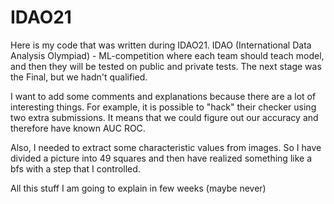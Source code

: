 # IDAO21
Here is my code that was written during IDAO21. IDAO (International Data Analysis Olympiad) - ML-competition where each team should teach model, and then they will be tested on public and private tests. The next stage was the Final, but we hadn't qualified.

I want to add some comments and explanations because there are a lot of interesting things.
For example, it is possible to "hack" their checker using two extra submissions.
It means that we could figure out our accuracy and therefore have known AUC ROC.

Also, I needed to extract some characteristic values from images. So I have divided a picture into 49 squares and then have
realized something like a bfs with a step that I controlled.

All this stuff I am going to explain in few weeks (maybe never)
